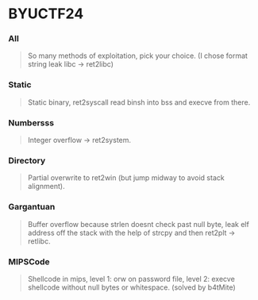 BYUCTF24
=======

<h3> All </h3>

> So many methods of exploitation, pick your choice. (I chose format string leak libc -> ret2libc)

<h3> Static </h3>

> Static binary, ret2syscall read binsh into bss and execve from there.

<h3> Numbersss </h3>

> Integer overflow -> ret2system.

<h3> Directory </h3>

> Partial overwrite to ret2win (but jump midway to avoid stack alignment).

<h3> Gargantuan </h3>

> Buffer overflow because strlen doesnt check past null byte, leak elf address off the stack with the help of strcpy and then ret2plt -> retlibc.

<h3> MIPSCode </h3>

> Shellcode in mips, level 1: orw on password file, level 2: execve shellcode without null bytes or whitespace. (solved by b4tMite)
